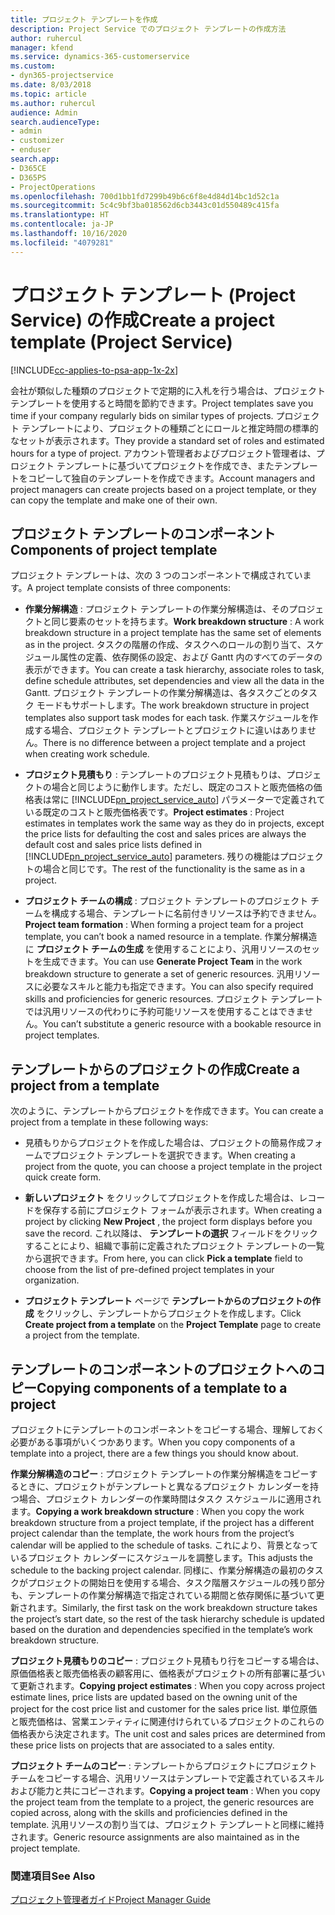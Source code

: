 ```yaml
---
title: プロジェクト テンプレートを作成
description: Project Service でのプロジェクト テンプレートの作成方法
author: ruhercul
manager: kfend
ms.service: dynamics-365-customerservice
ms.custom:
- dyn365-projectservice
ms.date: 8/03/2018
ms.topic: article
ms.author: ruhercul
audience: Admin
search.audienceType:
- admin
- customizer
- enduser
search.app:
- D365CE
- D365PS
- ProjectOperations
ms.openlocfilehash: 700d1bb1fd7299b49b6c6f8e4d84d14bc1d52c1a
ms.sourcegitcommit: 5c4c9bf3ba018562d6cb3443c01d550489c415fa
ms.translationtype: HT
ms.contentlocale: ja-JP
ms.lasthandoff: 10/16/2020
ms.locfileid: "4079281"
---
```

# <a name="create-a-project-template-project-service"></a><span data-ttu-id="89e2e-103">プロジェクト テンプレート (Project Service) の作成</span><span class="sxs-lookup"><span data-stu-id="89e2e-103">Create a project template (Project Service)</span></span>

[!INCLUDE[cc-applies-to-psa-app-1x-2x](../includes/cc-applies-to-psa-app-1x-2x.md)]

<span data-ttu-id="89e2e-104">会社が類似した種類のプロジェクトで定期的に入札を行う場合は、プロジェクト テンプレートを使用すると時間を節約できます。</span><span class="sxs-lookup"><span data-stu-id="89e2e-104">Project templates save you time if your company regularly bids on similar types of projects.</span></span> <span data-ttu-id="89e2e-105">プロジェクト テンプレートにより、プロジェクトの種類ごとにロールと推定時間の標準的なセットが表示されます。</span><span class="sxs-lookup"><span data-stu-id="89e2e-105">They provide a standard set of roles and estimated hours for a type of project.</span></span> <span data-ttu-id="89e2e-106">アカウント管理者およびプロジェクト管理者は、プロジェクト テンプレートに基づいてプロジェクトを作成でき、またテンプレートをコピーして独自のテンプレートを作成できます。</span><span class="sxs-lookup"><span data-stu-id="89e2e-106">Account managers and project managers can create projects based on a project template, or they can copy the template and make one of their own.</span></span>  
  
## <a name="components-of-project-template"></a><span data-ttu-id="89e2e-107">プロジェクト テンプレートのコンポーネント</span><span class="sxs-lookup"><span data-stu-id="89e2e-107">Components of project template</span></span>
 <span data-ttu-id="89e2e-108">プロジェクト テンプレートは、次の 3 つのコンポーネントで構成されています。</span><span class="sxs-lookup"><span data-stu-id="89e2e-108">A project template consists of three components:</span></span>  
  
- <span data-ttu-id="89e2e-109">**作業分解構造** : プロジェクト テンプレートの作業分解構造は、そのプロジェクトと同じ要素のセットを持ちます。</span><span class="sxs-lookup"><span data-stu-id="89e2e-109">**Work breakdown structure** : A work breakdown structure in a project template has the same set of elements as in the project.</span></span> <span data-ttu-id="89e2e-110">タスクの階層の作成、タスクへのロールの割り当て、スケジュール属性の定義、依存関係の設定、および Gantt 内のすべてのデータの表示ができます。</span><span class="sxs-lookup"><span data-stu-id="89e2e-110">You can create a task hierarchy, associate roles to task, define schedule attributes, set dependencies and view all the data in the Gantt.</span></span> <span data-ttu-id="89e2e-111">プロジェクト テンプレートの作業分解構造は、各タスクごとのタスク モードもサポートします。</span><span class="sxs-lookup"><span data-stu-id="89e2e-111">The work breakdown structure in project templates also support task modes for each task.</span></span> <span data-ttu-id="89e2e-112">作業スケジュールを作成する場合、プロジェクト テンプレートとプロジェクトに違いはありません。</span><span class="sxs-lookup"><span data-stu-id="89e2e-112">There is no difference between a project template and a project when creating work schedule.</span></span>  
  
- <span data-ttu-id="89e2e-113">**プロジェクト見積もり** : テンプレートのプロジェクト見積もりは、プロジェクトの場合と同じように動作します。ただし、既定のコストと販売価格の価格表は常に [!INCLUDE[pn_project_service_auto](../includes/pn-project-service-auto.md)] パラメーターで定義されている既定のコストと販売価格表です。</span><span class="sxs-lookup"><span data-stu-id="89e2e-113">**Project estimates** : Project estimates in templates work the same way as they do in projects, except the price lists for defaulting the cost and sales prices are always the default cost and sales price lists defined in [!INCLUDE[pn_project_service_auto](../includes/pn-project-service-auto.md)] parameters.</span></span> <span data-ttu-id="89e2e-114">残りの機能はプロジェクトの場合と同じです。</span><span class="sxs-lookup"><span data-stu-id="89e2e-114">The rest of the functionality is the same as in a project.</span></span>  
  
- <span data-ttu-id="89e2e-115">**プロジェクト チームの構成** : プロジェクト テンプレートのプロジェクト チームを構成する場合、テンプレートに名前付きリソースは予約できません。</span><span class="sxs-lookup"><span data-stu-id="89e2e-115">**Project team formation** : When forming a project team for a project template, you can’t book a named resource in a template.</span></span> <span data-ttu-id="89e2e-116">作業分解構造 に **プロジェクト チームの生成** を使用することにより、汎用リソースのセットを生成できます。</span><span class="sxs-lookup"><span data-stu-id="89e2e-116">You can use **Generate Project Team** in the work breakdown structure to generate a set of generic resources.</span></span> <span data-ttu-id="89e2e-117">汎用リソースに必要なスキルと能力も指定できます。</span><span class="sxs-lookup"><span data-stu-id="89e2e-117">You can also specify required skills and proficiencies for generic resources.</span></span> <span data-ttu-id="89e2e-118">プロジェクト テンプレートでは汎用リソースの代わりに予約可能リソースを使用することはできません。</span><span class="sxs-lookup"><span data-stu-id="89e2e-118">You can’t substitute a generic resource with a bookable resource in project templates.</span></span>  
  
## <a name="create-a-project-from-a-template"></a><span data-ttu-id="89e2e-119">テンプレートからのプロジェクトの作成</span><span class="sxs-lookup"><span data-stu-id="89e2e-119">Create a project from a template</span></span>  
 <span data-ttu-id="89e2e-120">次のように、テンプレートからプロジェクトを作成できます。</span><span class="sxs-lookup"><span data-stu-id="89e2e-120">You can create a project from a template in these following ways:</span></span>  
  
-   <span data-ttu-id="89e2e-121">見積もりからプロジェクトを作成した場合は、プロジェクトの簡易作成フォームでプロジェクト テンプレートを選択できます。</span><span class="sxs-lookup"><span data-stu-id="89e2e-121">When creating a project from the quote, you can choose a project template in the project quick create form.</span></span>  
  
-   <span data-ttu-id="89e2e-122">**新しいプロジェクト** をクリックしてプロジェクトを作成した場合は、レコードを保存する前にプロジェクト フォームが表示されます。</span><span class="sxs-lookup"><span data-stu-id="89e2e-122">When creating a project by clicking **New Project** , the project form displays before you save the record.</span></span> <span data-ttu-id="89e2e-123">これ以降は、 **テンプレートの選択** フィールドをクリックすることにより、組織で事前に定義されたプロジェクト テンプレートの一覧から選択できます。</span><span class="sxs-lookup"><span data-stu-id="89e2e-123">From here, you can click **Pick a template** field to choose from the list of pre-defined project templates in your organization.</span></span>  
  
-   <span data-ttu-id="89e2e-124">**プロジェクト テンプレート** ページで **テンプレートからのプロジェクトの作成** をクリックし、テンプレートからプロジェクトを作成します。</span><span class="sxs-lookup"><span data-stu-id="89e2e-124">Click **Create project from a template** on the **Project Template** page to create a project from the template.</span></span>  
  
## <a name="copying-components-of-a-template-to-a-project"></a><span data-ttu-id="89e2e-125">テンプレートのコンポーネントのプロジェクトへのコピー</span><span class="sxs-lookup"><span data-stu-id="89e2e-125">Copying components of a template to a project</span></span>  
 <span data-ttu-id="89e2e-126">プロジェクトにテンプレートのコンポーネントをコピーする場合、理解しておく必要がある事項がいくつかあります。</span><span class="sxs-lookup"><span data-stu-id="89e2e-126">When you copy components of a template into a project, there are a few things you should know about.</span></span>  
  
 <span data-ttu-id="89e2e-127">**作業分解構造のコピー** : プロジェクト テンプレートの作業分解構造をコピーするときに、プロジェクトがテンプレートと異なるプロジェクト カレンダーを持つ場合、プロジェクト カレンダーの作業時間はタスク スケジュールに適用されます。</span><span class="sxs-lookup"><span data-stu-id="89e2e-127">**Copying a work breakdown structure** : When you copy the work breakdown structure from a project template, if the project has a different project calendar than the template, the work hours from the project’s calendar will be applied to the schedule of tasks.</span></span> <span data-ttu-id="89e2e-128">これにより、背景となっているプロジェクト カレンダーにスケジュールを調整します。</span><span class="sxs-lookup"><span data-stu-id="89e2e-128">This adjusts the schedule to the backing project calendar.</span></span> <span data-ttu-id="89e2e-129">同様に、作業分解構造の最初のタスクがプロジェクトの開始日を使用する場合、タスク階層スケジュールの残り部分も、テンプレートの作業分解構造で指定されている期間と依存関係に基づいて更新されます。</span><span class="sxs-lookup"><span data-stu-id="89e2e-129">Similarly, the first task on the work breakdown structure takes the project’s start date, so the rest of the task hierarchy schedule is updated based on the duration and dependencies specified in the template’s work breakdown structure.</span></span>  
  
 <span data-ttu-id="89e2e-130">**プロジェクト見積もりのコピー** : プロジェクト見積もり行をコピーする場合は、原価価格表と販売価格表の顧客用に、価格表がプロジェクトの所有部署に基づいて更新されます。</span><span class="sxs-lookup"><span data-stu-id="89e2e-130">**Copying project estimates** : When you copy across project estimate lines, price lists are updated based on the owning unit of the project for the cost price list and customer for the sales price list.</span></span> <span data-ttu-id="89e2e-131">単位原価と販売価格は、営業エンティティに関連付けられているプロジェクトのこれらの価格表から決定されます。</span><span class="sxs-lookup"><span data-stu-id="89e2e-131">The unit cost and sales prices are determined from these price lists on projects that are associated to a sales entity.</span></span>  
  
 <span data-ttu-id="89e2e-132">**プロジェクト チームのコピー** : テンプレートからプロジェクトにプロジェクト チームをコピーする場合、汎用リソースはテンプレートで定義されているスキルおよび能力と共にコピーされます。</span><span class="sxs-lookup"><span data-stu-id="89e2e-132">**Copying a project team** : When you copy the project team from the template to a project, the generic resources are copied across, along with the skills and proficiencies defined in the template.</span></span> <span data-ttu-id="89e2e-133">汎用リソースの割り当ては、プロジェクト テンプレートと同様に維持されます。</span><span class="sxs-lookup"><span data-stu-id="89e2e-133">Generic resource assignments are also maintained as in the project template.</span></span>  
  
### <a name="see-also"></a><span data-ttu-id="89e2e-134">関連項目</span><span class="sxs-lookup"><span data-stu-id="89e2e-134">See Also</span></span>  
 [<span data-ttu-id="89e2e-135">プロジェクト管理者ガイド</span><span class="sxs-lookup"><span data-stu-id="89e2e-135">Project Manager Guide</span></span>](../psa/project-manager-guide.md)
